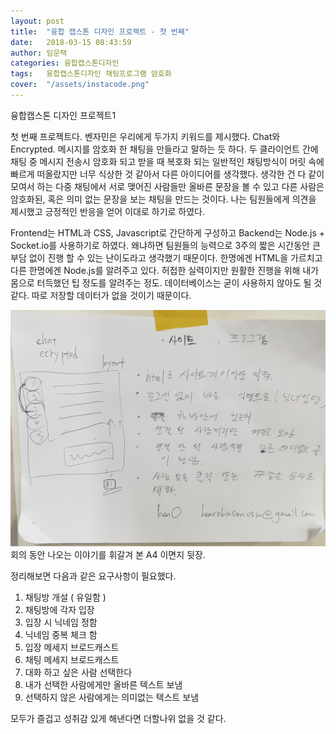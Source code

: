 ```yaml
---
layout: post
title:  "융합 캡스톤 디자인 프로젝트 - 첫 번째"
date:   2018-03-15 08:43:59
author: 임운택
categories: 융합캡스톤디자인
tags:	융합캡스톤디자인 채팅프로그램 암호화
cover:  "/assets/instacode.png"
---
```


융합캡스톤 디자인 프로젝트1

첫 번째 프로젝트다. 벤자민은 우리에게 두가지 키워드를 제시했다. Chat와 Encrypted. 메시지를 암호화 한 채팅을 만들라고 
말하는 듯 하다. 두 클라이언트 간에 채팅 중 메시지 전송시 암호화 되고 받을 때 복호화 되는 일반적인
채팅방식이 머릿 속에 빠르게 떠올랐지만 너무 식상한 것 같아서 다른 아이디어를 생각했다. 생각한 건 다 같이 모여서 하는 다중 채팅에서
서로 맺어진 사람들만 올바른 문장을 볼 수 있고 다른 사람은 암호화된, 혹은 의미 없는 문장을 보는 채팅을 만드는 것이다. 나는 팀원들에게
의견을 제시했고 긍정적인 반응을 얻어 이대로 하기로 하였다.

Frontend는 HTML과 CSS, Javascript로 간단하게 구성하고 Backend는 Node.js + Socket.io를 사용하기로 하였다.
왜냐하면 팀원들의 능력으로 3주의 짧은 시간동안 큰 부담 없이 진행 할 수 있는 난이도라고 생각했기 때문이다. 한명에겐 HTML을 가르치고
다른 한명에겐 Node.js를 알려주고 있다. 허접한 실력이지만 원활한 진행을 위해 내가 몸으로 터득했던 팁 정도를 알려주는 정도. 
데이터베이스는 굳이 사용하지 않아도 될 것 같다. 따로 저장할 데이터가 없을 것이기 때문이다.

![image](/assets/20180314-image1.jpg)
회의 동안 나오는 이야기를 휘갈겨 본 A4 이면지 뒷장.

정리해보면 다음과 같은 요구사항이 필요했다.

1. 채팅방 개설 ( 유일함 )
2. 채팅방에 각자 입장
3. 입장 시 닉네임 정함
4. 닉네임 중복 체크 함
5. 입장 메세지 브로드캐스트
6. 채팅 메세지 브로드캐스트
7. 대화 하고 싶은 사람 선택한다
8. 내가 선택한 사람에게만 올바른 텍스트 보냄
9. 선택하지 않은 사람에게는 의미없는 텍스트 보냄

모두가 즐겁고 성취감 있게 해낸다면 더할나위 없을 것 같다.